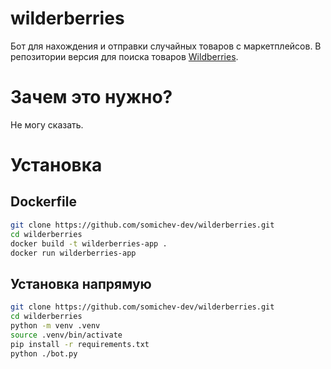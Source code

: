 # wilderberries
Бот для нахождения и отправки случайных товаров с маркетплейсов. В репозитории версия для поиска товаров [Wildberries](https://www.wildberries.ru/).

# Зачем это нужно?
Не могу сказать.

# Установка
## Dockerfile
```bash
git clone https://github.com/somichev-dev/wilderberries.git
cd wilderberries
docker build -t wilderberries-app .
docker run wilderberries-app
```
## Установка напрямую
```bash
git clone https://github.com/somichev-dev/wilderberries.git
cd wilderberries
python -m venv .venv
source .venv/bin/activate
pip install -r requirements.txt
python ./bot.py
```
